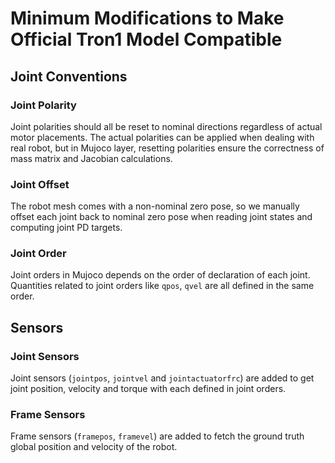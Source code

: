 # Minimum Modifications to Make Official Tron1 Model Compatible


## Joint Conventions

### Joint Polarity
Joint polarities should all be reset to nominal directions regardless of actual motor placements. The actual polarities can be applied when dealing with real robot, but in Mujoco layer, resetting polarities ensure the correctness of mass matrix and Jacobian calculations.

### Joint Offset
The robot mesh comes with a non-nominal zero pose, so we manually offset each joint back to nominal zero pose when reading joint states and computing joint PD targets.

### Joint Order
Joint orders in Mujoco depends on the order of declaration of each joint. Quantities related to joint orders like `qpos`, `qvel` are all defined in the same order.

## Sensors

### Joint Sensors
Joint sensors (`jointpos`, `jointvel` and `jointactuatorfrc`) are added to get joint position, velocity and torque with each defined in joint orders.

### Frame Sensors
Frame sensors (`framepos`, `framevel`) are added to fetch the ground truth global position and velocity of the robot.


